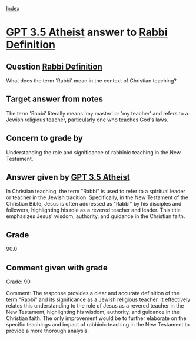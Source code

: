 
[Index](../../index.md)
# [GPT 3.5 Atheist](../../answering_models/GPT_3.5_Atheist.md) answer to [Rabbi Definition](../../questions/Rabbi_Definition.md)

## Question [Rabbi Definition](../../questions/Rabbi_Definition.md)
What does the term 'Rabbi' mean in the context of Christian teaching?

## Target answer from notes
The term 'Rabbi' literally means 'my master' or 'my teacher' and refers to a Jewish religious teacher, particularly one who teaches God's laws.

## Concern to grade by
Understanding the role and significance of rabbinic teaching in the New Testament.

## Answer given by [GPT 3.5 Atheist](../../answering_models/GPT_3.5_Atheist.md)
In Christian teaching, the term "Rabbi" is used to refer to a spiritual leader or teacher in the Jewish tradition. Specifically, in the New Testament of the Christian Bible, Jesus is often addressed as "Rabbi" by his disciples and followers, highlighting his role as a revered teacher and leader. This title emphasizes Jesus' wisdom, authority, and guidance in the Christian faith.

## Grade
90.0

## Comment given with grade
Grade: 90

Comment: The response provides a clear and accurate definition of the term "Rabbi" and its significance as a Jewish religious teacher. It effectively relates this understanding to the role of Jesus as a revered teacher in the New Testament, highlighting his wisdom, authority, and guidance in the Christian faith. The only improvement would be to further elaborate on the specific teachings and impact of rabbinic teaching in the New Testament to provide a more thorough analysis.
